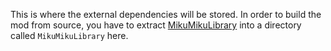 This is where the external dependencies will be stored. In order to build the
mod from source, you have to extract [MikuMikuLibrary][mikumikulibrary-url] into
a directory called `MikuMikuLibrary` here.

[mikumikulibrary-url]: https://github.com/blueskythlikesclouds/MikuMikuLibrary
